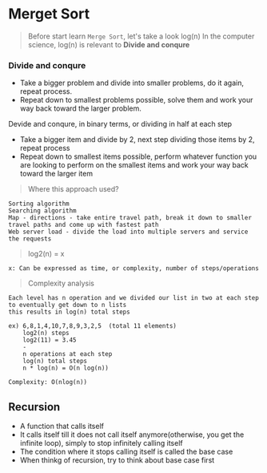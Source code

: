 # Merget Sort

> Before start learn `Merge Sort`, let's take a look log(n)
In the computer science, log(n) is relevant to **Divide and conqure**

### Divide and conqure
- Take a bigger problem and divide into smaller problems, do it again, repeat process.
- Repeat down to smallest problems possible, solve them and work your way back toward the larger problem.

Devide and conqure, in binary terms, or dividing in half at each step
- Take a bigger item and divide by 2, next step dividing those items by 2, repeat process
- Repeat down to smallest items possible, perform whatever function you are looking to perform on the smallest items and work your way back toward the larger item

> Where this approach used?

    Sorting algorithm
    Searching algorithm
    Map - directions - take entire travel path, break it down to smaller travel paths and come up with fastest path
    Web server load - divide the load into multiple servers and service the requests

> log2(n) = x 

    x: Can be expressed as time, or complexity, number of steps/operations

> Complexity analysis

    Each level has n operation and we divided our list in two at each step to eventually get down to n lists
    this results in log(n) total steps
     
    ex) 6,8,1,4,10,7,8,9,3,2,5  (total 11 elements)
        log2(n) steps 
        log2(11) = 3.45
        -
        n operations at each step
        log(n) total steps
        n * log(n) = O(n log(n))

    Complexity: O(nlog(n))


## Recursion
- A function that calls itself
- It calls itself till it does not call itself anymore(otherwise, you get the infinite loop), simply to stop infinitely calling itself
- The condition where it stops calling itself is called the base case
- When thinkg of recursion, try to think about base case first